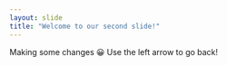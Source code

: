 ```yaml
---
layout: slide
title: "Welcome to our second slide!"
---
```

Making some changes 😀
Use the left arrow to go back!
